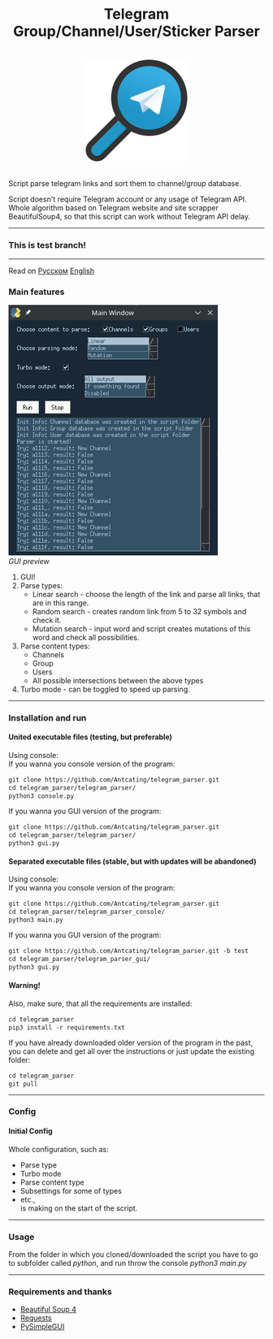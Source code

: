 # <p align="center">Telegram Group/Channel/User/Sticker Parser
# <p align="center"><img src="icon.png" alt="drawing" width="200"/>
Script parse telegram links and sort them to channel/group database.


Script doesn't require Telegram account or any usage of Telegram API. Whole algorithm based on Telegram website and site scrapper BeautifulSoup4, so that this script can work without Telegram API delay.

---

### This is test branch!

---

Read on [Русском](https://github.com/Antcating/telegram_parser/blob/test/README_ru.md)  [English](https://github.com/Antcating/telegram_parser/blob/test/README.md)

### Main features

![gui_preview.png](gui_preview.png) <br />
*GUI preview*
1. GUI!
2. Parse types:
    * Linear search - choose the length of the link and parse all links, that are in this range.
    * Random search - creates random link from 5 to 32 symbols and check it.
    * Mutation search - input word and script creates mutations of this word and check all possibilities.
3. Parse content types:
    * Channels
    * Group
    * Users
    * All possible intersections between the above types 
4. Turbo mode - can be toggled to speed up parsing. 

---

### Installation and run
#### United executable files (testing, but preferable)
Using console:<br />
If you wanna you console version of the program:
```
git clone https://github.com/Antcating/telegram_parser.git
cd telegram_parser/telegram_parser/
python3 console.py
```
If you wanna you GUI version of the program:
```
git clone https://github.com/Antcating/telegram_parser.git
cd telegram_parser/telegram_parser/
python3 gui.py
```

#### Separated executable files (stable, but with updates will be abandoned)
Using console:<br />
If you wanna you console version of the program:
```
git clone https://github.com/Antcating/telegram_parser.git 
cd telegram_parser/telegram_parser_console/
python3 main.py
```
If you wanna you GUI version of the program:
```
git clone https://github.com/Antcating/telegram_parser.git -b test
cd telegram_parser/telegram_parser_gui/
python3 gui.py
```
#### Warning!
Also, make sure, that all the requirements are installed:
```
cd telegram_parser
pip3 install -r requirements.txt
```
If you have already downloaded older version of the program in the past, you can delete and get all over the instructions or just update the existing folder:
```
cd telegram_parser
git pull
```

---

### Config

#### Initial Config
Whole configuration, such as:
* Parse type
* Turbo mode
* Parse content type
* Subsettings for some of types
* etc., <br />
is making on the start of the script.

---

### Usage
From the folder in which you cloned/downloaded the script you have to go to subfolder called _python_, and run throw the console _python3 main.py_

---

### Requirements and thanks 
* [Beautiful Soup 4](https://www.crummy.com/software/BeautifulSoup/)
* [Requests](https://docs.python-requests.org/en/master/)
* [PySimpleGUI](https://github.com/PySimpleGUI/PySimpleGUI)
